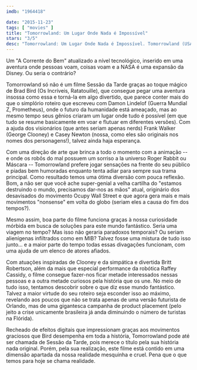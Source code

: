 ```yaml
---
imdb: "1964418"

date: "2015-11-23"
tags: [ "movies" ]
title: "Tomorrowland: Um Lugar Onde Nada é Impossível"
stars: "3/5"
desc: "Tomorrowland: Um Lugar Onde Nada é Impossível. Tomorrowland (USA, 2015). Dirigido por Brad Bird. Escrito por Damon Lindelof, Brad Bird, Damon Lindelof, Brad Bird, Jeff Jensen. Com George Clooney, Hugh Laurie, Britt Robertson, Raffey Cassidy, Tim McGraw, Kathryn Hahn, Keegan-Michael Key, Chris Bauer, Thomas Robinson."
---
```

Um "A Corrente do Bem" atualizado a nível tecnológico, inserido em uma aventura onde pessoas voam, coisas voam e a NASA é uma expansão da Disney. Ou seria o contrário?

Tomorrowland só não é um filme Sessão da Tarde graças ao toque mágico de Brad Bird (Os Incríveis, Ratatouille), que consegue pegar uma aventura insossa como essa e torná-la em algo divertido, que parece conter mais do que o simplório roteiro que escreveu com Damon Lindelof (Guerra Mundial Z, Prometheus), onde o futuro da humanidade está ameaçado, mas ao mesmo tempo seus gênios criaram um lugar onde tudo é possível (em que tudo se resume basicamente em voar e flutuar em diferentes versões). Com a ajuda dos visionários (que antes seriam apenas nerds) Frank Walker (George Clooney) e Casey Newton (nossa, como eles são originais nos nomes dos personagens!), talvez ainda haja esperança.

Com uma direção de arte que brinca a todo o momento com a animação -- e onde os robôs do mal possuem um sorriso a la universo Roger Rabbit ou Máscara -- Tomorrowland prefere jogar sensações na frente do seu público e piadas bem humoradas enquanto tenta adiar para sempre sua trama principal. Como resultado temos uma ótima diversão com pouca reflexão. Bom, a não ser que você ache super-genial a velha cartilha do "estamos destruindo o mundo, precisamos dar-nos as mãos" atual, originário dos desavisados do movimento Ocupy Wall Street e que agora gera mais e mais movimentos "nonsense" em volta do globo (seriam eles a causa do fim dos tempos?).

Mesmo assim, boa parte do filme funciona graças à nossa curiosidade mórbida em busca de soluções para este mundo fantástico. Seria uma viagem no tempo? Mas isso não geraria paradoxos temporais? Ou seriam alienígenas infiltrados como em MIB? Talvez fosse uma mistura de tudo isso junto... e a maior parte do tempo todas essas divagações funcionam, com uma ajuda de um elenco de atores afiados.

Com atuações inspiradas de Clooney e da simpática e divertida Britt Robertson, além da mais que especial performance da robótica Raffey Cassidy, o filme consegue fazer-nos ficar metade interessados nessas pessoas e a outra metade curiosos pela história que os une. No meio de tudo isso, tentamos descobrir sobre o que diz esse mundo fantástico. Talvez a maior virtude do seu roteiro seja esconder isso ao máximo, revelando aos poucos que não se trata apenas de uma versão futurista de Orlando, mas de uma gigantesca campanha de product placement (pelo jeito a crise unicamente brasileira já anda diminuindo o número de turistas na Flórida).

Recheado de efeitos digitais que impressionam graças aos movimentos graciosos que Bird desempenha em toda a história, Tomorrowland pode até ser chamada de Sessão da Tarde, pois merece o título pela sua história nada original. Porém, pela sua realização, este filme está contido em uma dimensão apartada da nossa realidade mesquinha e cruel. Pena que o que temos para hoje se chama realidade.
